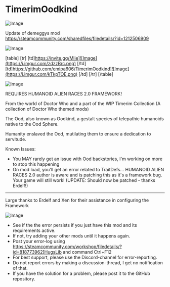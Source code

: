 # TimerimOodkind

![Image](https://i.imgur.com/WAEzk68.png)

Update of demeggys mod
https://steamcommunity.com/sharedfiles/filedetails/?id=1212506909

![Image](https://i.imgur.com/7Gzt3Rg.png)


[table]
	[tr]
		[td]https://invite.gg/Mlie]![Image](https://i.imgur.com/zdzzBrc.png)
[/td]
		[td]https://github.com/emipa606/TimerimOodkind]![Image](https://i.imgur.com/kTkpTOE.png)
[/td]
	[/tr]
[/table]
	
![Image](https://i.imgur.com/NOW7jU1.png)


REQUIRES HUMANOID ALIEN RACES 2.0 FRAMEWORK!

From the world of Doctor Who and a part of the WIP Timerim Collection (A collection of Doctor Who themed mods)

The Ood, also known as Oodkind, a gestalt species of telepathic humanoids native to the Ood Sphere.

Humanity enslaved the Ood, mutilating them to ensure a dedication to servitude.

Known Issues:

- You MAY rarely get an issue with Ood backstories, I&apos;m working on more to stop this happening
- On mod load, you&apos;ll get an error related to TraitDefs... HUMANOID ALIEN RACES 2.0 author is aware and is patching this as it&apos;s a framework bug. Your game will still work! (UPDATE: Should now be patched - thanks Erdelf!)

------------

Large thanks to Erdelf and Xen for their assistance in configuring the Framework


![Image](https://i.imgur.com/Rs6T6cr.png)



-  See if the the error persists if you just have this mod and its requirements active.
-  If not, try adding your other mods until it happens again.
-  Post your error-log using https://steamcommunity.com/workshop/filedetails/?id=818773962]HugsLib and command Ctrl+F12
-  For best support, please use the Discord-channel for error-reporting.
-  Do not report errors by making a discussion-thread, I get no notification of that.
-  If you have the solution for a problem, please post it to the GitHub repository.



